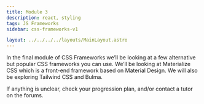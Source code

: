 ```yaml
---
title: Module 3
description: react, styling
tags: JS Frameworks
sidebar: css-frameworks-v1

layout: ../../../../layouts/MainLayout.astro
---
```


In the final module of CSS Frameworks we’ll be looking at a few alternative but popular CSS frameworks you can use. We’ll be looking at Materialize CSS which is a front-end framework based on Material Design. We will also be exploring Tailwind CSS and Bulma.

If anything is unclear, check your progression plan, and/or contact a tutor on the forums.

